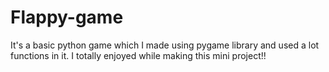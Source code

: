 # Flappy-game

It's a basic python game which I made using pygame library and used a lot functions in it. 
I totally enjoyed while making this mini project!!
